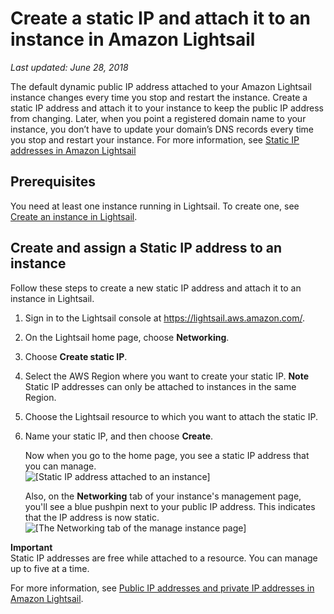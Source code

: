 # Create a static IP and attach it to an instance in Amazon Lightsail<a name="lightsail-create-static-ip"></a>

 *Last updated: June 28, 2018* 

The default dynamic public IP address attached to your Amazon Lightsail instance changes every time you stop and restart the instance\. Create a static IP address and attach it to your instance to keep the public IP address from changing\. Later, when you point a registered domain name to your instance, you don’t have to update your domain’s DNS records every time you stop and restart your instance\. For more information, see [Static IP addresses in Amazon Lightsail](understanding-static-ip-addresses-in-amazon-lightsail.md)

## Prerequisites<a name="lightsail-create-static-ip-prerequisites"></a>

You need at least one instance running in Lightsail\. To create one, see [Create an instance in Lightsail](getting-started-with-amazon-lightsail.md)\.

## Create and assign a Static IP address to an instance<a name="create-static-ip-procedure"></a>

Follow these steps to create a new static IP address and attach it to an instance in Lightsail\.

1. Sign in to the Lightsail console at [https://lightsail\.aws\.amazon\.com/](https://lightsail.aws.amazon.com/)\.

1. On the Lightsail home page, choose **Networking**\.

1. Choose **Create static IP**\.

1. Select the AWS Region where you want to create your static IP\.
**Note**  
Static IP addresses can only be attached to instances in the same Region\.

1. Choose the Lightsail resource to which you want to attach the static IP\.

1. Name your static IP, and then choose **Create**\.

   Now when you go to the home page, you see a static IP address that you can manage\.  
![\[Static IP address attached to an instance\]](https://d9yljz1nd5001.cloudfront.net/en_us/cfefe1b500656f5beb2491eaf820d8f4/images/amazon-lightsail-static-ip-attached-to-an-instance.png)

   Also, on the **Networking** tab of your instance's management page, you'll see a blue pushpin next to your public IP address\. This indicates that the IP address is now static\.  
![\[The Networking tab of the manage instance page\]](https://d9yljz1nd5001.cloudfront.net/en_us/cfefe1b500656f5beb2491eaf820d8f4/images/amazon-lightsail-static-ip-pushpin.png)

**Important**  
Static IP addresses are free while attached to a resource\. You can manage up to five at a time\.

For more information, see [Public IP addresses and private IP addresses in Amazon Lightsail](understanding-public-ip-and-private-ip-addresses-in-amazon-lightsail.md)\.
